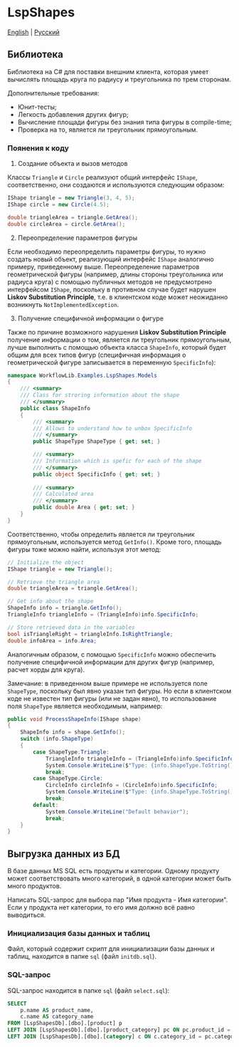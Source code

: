 # LspShapes

[English](README.md) | [Русский](README.ru.md)

## Библиотека 

Библиотека на C# для поставки внешним клиента, которая умеет вычислять площадь круга по радиусу и треугольника по трем сторонам. 

Дополнительные требования: 

- Юнит-тесты; 
- Легкость добавления других фигур; 
- Вычисление площади фигуры без знания типа фигуры в compile-time; 
- Проверка на то, является ли треугольник прямоугольным. 

### Поянения к коду 

1. Создание объекта и вызов методов 

Классы `Triangle` и `Circle` реализуют общий интерфейс `IShape`, соответственно, они создаются и используются следующим образом: 

```C#
IShape triangle = new Triangle(3, 4, 5); 
IShape circle = new Circle(4.5); 

double triangleArea = triangle.GetArea(); 
double circleArea = circle.GetArea(); 
```

2. Переопределение параметров фигуры 

Если необходимо переопределить параметры фигуры, то нужно создать новый объект, реализующий интерфейс `IShape` аналогично примеру, приведенному выше. 
Переопределение параметров геометрической фигуры (например, длины стороны треугольника или радиуса круга) с помощью публичных методов не предусмотрено интерфейсом `IShape`, поскольку в противном случае будет нарушен **Liskov Substitution Principle**, т.е. в клиентском коде может неожиданно возникнуть `NotImplementedException`. 

3. Получение специфичной информации о фигуре 

Также по причине возможного нарушения **Liskov Substitution Principle** получение информации о том, является ли треугольник прямоугольным, лучше выполнить с помощью объекта класса `ShapeInfo`, который будет общим для всех типов фигур (специфичная информация о геометрической фигуре записывается в переменную `SpecificInfo`): 

```C#
namespace WorkflowLib.Examples.LspShapes.Models
{
    /// <summary>
    /// Class for stroring information about the shape 
    /// </summary>
    public class ShapeInfo
    {
        /// <summary>
        /// Allows to understand how to unbox SpecificInfo
        /// </summary>
        public ShapeType ShapeType { get; set; }

        /// <summary>
        /// Information which is spefic for each of the shape 
        /// </summary>
        public object SpecificInfo { get; set; }
        
        /// <summary>
        /// Calculated area 
        /// </summary>
        public double Area { get; set; }
    }
}
```

Соответственно, чтобы определить является ли треугольник прямоугольным, используется метод `GetInfo()`. 
Кроме того, площадь фигуры тоже можно найти, используя этот метод:

```C#
// Initialize the object 
IShape triangle = new Triangle(); 

// Retrieve the triangle area
double triangleArea = triangle.GetArea();

// Get info about the shape 
ShapeInfo info = triangle.GetInfo(); 
TriangleInfo triangleInfo = (TriangleInfo)info.SpecificInfo; 

// Store retrieved data in the variables
bool isTriangleRight = triangleInfo.IsRightTriangle; 
double infoArea = info.Area; 
```

Аналогичным образом, с помощью `SpecificInfo` можно обеспечить получение специфичной информации для других фигур (например, расчет хорды для круга). 

Замечание: в приведенном выше примере не используется поле `ShapeType`, поскольку был явно указан тип фигуры. 
Но если в клиентском коде не известен тип фигуры (или не задан явно), то использование поля `ShapeType` является необходимым, например: 

```C#
public void ProcessShapeInfo(IShape shape)
{
    ShapeInfo info = shape.GetInfo();
    switch (info.ShapeType)
    {
        case ShapeType.Triangle: 
            TriangleInfo triangleInfo = (TriangleInfo)info.SpecificInfo; 
            System.Console.WriteLine($"Type: {info.ShapeType.ToString()}, A: {triangleInfo.A}, B: {triangleInfo.B}, C: {triangleInfo.C}"); 
            break; 
        case ShapeType.Circle: 
            CircleInfo circleInfo = (CircleInfo)info.SpecificInfo; 
            System.Console.WriteLine($"Type: {info.ShapeType.ToString()}, Radius: {circleInfo.Radius}"); 
            break; 
        default: 
            System.Console.WriteLine("Default behavior"); 
            break; 
    }
}
```

## Выгрузка данных из БД 

В базе данных MS SQL есть продукты и категории. 
Одному продукту может соответствовать много категорий, в одной категории может быть много продуктов. 

Написать SQL-запрос для выбора пар "Имя продукта - Имя категории". 
Если у продукта нет категории, то его имя должно всё равно выводиться.  

### Инициализация базы данных и таблиц 

Файл, который содержит скрипт для инициализации базы данных и таблиц, находится в папке `sql` (файл `initdb.sql`).  

### SQL-запрос

SQL-запрос находится в папке `sql` (файл `select.sql`): 

```SQL
SELECT 
    p.name AS product_name, 
    c.name AS category_name
FROM [LspShapesDb].[dbo].[product] p 
LEFT JOIN [LspShapesDb].[dbo].[product_category] pc ON pc.product_id = p.product_id 
LEFT JOIN [LspShapesDb].[dbo].[category] c ON c.category_id = pc.category_id
```
